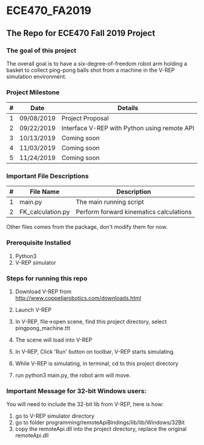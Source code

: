 # ECE470_FA2019
## The Repo for ECE470 Fall 2019 Project

### The goal of this project

The overall goal is to have a six-degree-of-freedom robot arm holding a basket to collect ping-pong balls shot from a machine in the V-REP simulation environment.

### Project Milestone

|#| Date          | Details     |
|-| ------------- |-------------|
|1| 09/08/2019    | Project Proposal |
|2| 09/22/2019    | Interface V-REP with Python using remote API |
|3| 10/13/2019 | Coming soon      |
|4| 11/03/2019 | Coming soon      |
|5| 11/24/2019 | Coming soon      |

### Important File Descriptions

|#| File Name          | Description     |
|-| ------------- |-------------|
|1| main.py    | The main running script |
|2| FK_calculation.py    | Perform forward kinematics calculations |

Other files comes from the package, don't modify them for now.

### Prerequisite Installed

1. Python3
2. V-REP simulator



### Steps for running this repo

1. Download V-REP from http://www.coppeliarobotics.com/downloads.html


2. Launch V-REP

3. In V-REP, file->open scene, find this project directory, select pingpong_machine.ttt

4. The scene will load into V-REP

5. In V-REP, Click 'Run' button on toolbar, V-REP starts simulating.

6. While V-REP is simulating, in terminal, cd to this project directory

7. run python3 main.py, the robot arm will move.



### Important Message for 32-bit Windows users:

You will need to include the 32-bit lib from V-REP, here is how:

1. go to V-REP simulator directory
2. go to folder programming/remoteApiBindings/lib/lib/Windows/32Bit
3. copy the remoteApi.dll into the project directory, replace the original remoteApi.dll
